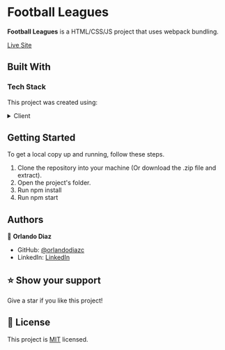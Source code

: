 <!--
HOW TO USE:
This is an example of how you may give instructions on setting up your project locally.

Modify this file to match your project and remove sections that don't apply.

REQUIRED SECTIONS:
- Table of Contents
- About the Project
  - Built With
  - Live Demo
- Getting Started
- Authors
- Future Features
- Contributing
- Show your support
- Acknowledgements
- License

OPTIONAL SECTIONS:
- FAQ

After you're finished please remove all the comments and instructions!
-->

# Football Leagues <a name="about-project"></a>

**Football Leagues** is a HTML/CSS/JS project that uses webpack bundling.

[Live Site](https://dreamy-meerkat-16e093.netlify.app/)

## Built With <a name="built-with"></a>

### Tech Stack <a name="tech-stack"></a>

This project was created using:

<details>
  <summary>Client</summary>
  <ul>
    <li>HTML5</li>
    <li>CSS3</li>
    <li>JavaScript</li>
    <li>Webpack</li>
  </ul>
</details>

<!-- Features -->

## Getting Started <a name="getting-started"></a>

To get a local copy up and running, follow these steps.

1. Clone the repository into your machine (Or download the .zip file and extract).
2. Open the project's folder.
3. Run npm install
4. Run npm start

## Authors <a name="authors"></a>

👤 **Orlando Diaz**

- GitHub: [@orlandodiazc](https://github.com/orlandodiazc)
- LinkedIn: [LinkedIn](www.linkedin.com/in/orlando-diaz-conde)

<!-- FUTURE FEATURES -->

## ⭐️ Show your support <a name="support"></a>

Give a star if you like this project!

<!-- LICENSE -->

## 📝 License <a name="license"></a>

This project is [MIT](./LICENSE) licensed.
